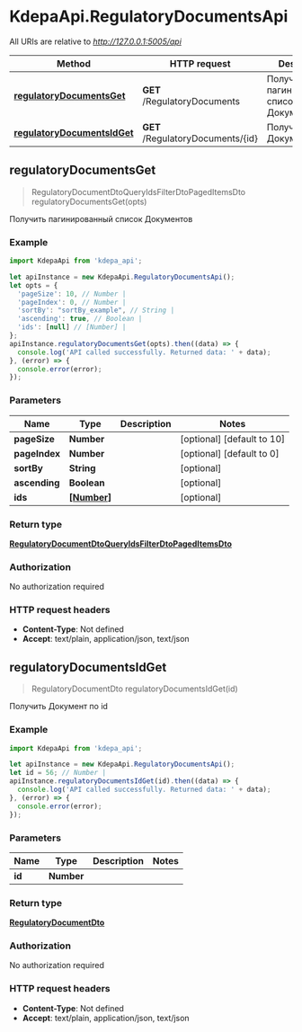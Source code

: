 # KdepaApi.RegulatoryDocumentsApi

All URIs are relative to *http://127.0.0.1:5005/api*

Method | HTTP request | Description
------------- | ------------- | -------------
[**regulatoryDocumentsGet**](RegulatoryDocumentsApi.md#regulatoryDocumentsGet) | **GET** /RegulatoryDocuments | Получить пагинированный список Документов
[**regulatoryDocumentsIdGet**](RegulatoryDocumentsApi.md#regulatoryDocumentsIdGet) | **GET** /RegulatoryDocuments/{id} | Получить Документ по id



## regulatoryDocumentsGet

> RegulatoryDocumentDtoQueryIdsFilterDtoPagedItemsDto regulatoryDocumentsGet(opts)

Получить пагинированный список Документов

### Example

```javascript
import KdepaApi from 'kdepa_api';

let apiInstance = new KdepaApi.RegulatoryDocumentsApi();
let opts = {
  'pageSize': 10, // Number | 
  'pageIndex': 0, // Number | 
  'sortBy': "sortBy_example", // String | 
  'ascending': true, // Boolean | 
  'ids': [null] // [Number] | 
};
apiInstance.regulatoryDocumentsGet(opts).then((data) => {
  console.log('API called successfully. Returned data: ' + data);
}, (error) => {
  console.error(error);
});

```

### Parameters


Name | Type | Description  | Notes
------------- | ------------- | ------------- | -------------
 **pageSize** | **Number**|  | [optional] [default to 10]
 **pageIndex** | **Number**|  | [optional] [default to 0]
 **sortBy** | **String**|  | [optional] 
 **ascending** | **Boolean**|  | [optional] 
 **ids** | [**[Number]**](Number.md)|  | [optional] 

### Return type

[**RegulatoryDocumentDtoQueryIdsFilterDtoPagedItemsDto**](RegulatoryDocumentDtoQueryIdsFilterDtoPagedItemsDto.md)

### Authorization

No authorization required

### HTTP request headers

- **Content-Type**: Not defined
- **Accept**: text/plain, application/json, text/json


## regulatoryDocumentsIdGet

> RegulatoryDocumentDto regulatoryDocumentsIdGet(id)

Получить Документ по id

### Example

```javascript
import KdepaApi from 'kdepa_api';

let apiInstance = new KdepaApi.RegulatoryDocumentsApi();
let id = 56; // Number | 
apiInstance.regulatoryDocumentsIdGet(id).then((data) => {
  console.log('API called successfully. Returned data: ' + data);
}, (error) => {
  console.error(error);
});

```

### Parameters


Name | Type | Description  | Notes
------------- | ------------- | ------------- | -------------
 **id** | **Number**|  | 

### Return type

[**RegulatoryDocumentDto**](RegulatoryDocumentDto.md)

### Authorization

No authorization required

### HTTP request headers

- **Content-Type**: Not defined
- **Accept**: text/plain, application/json, text/json

